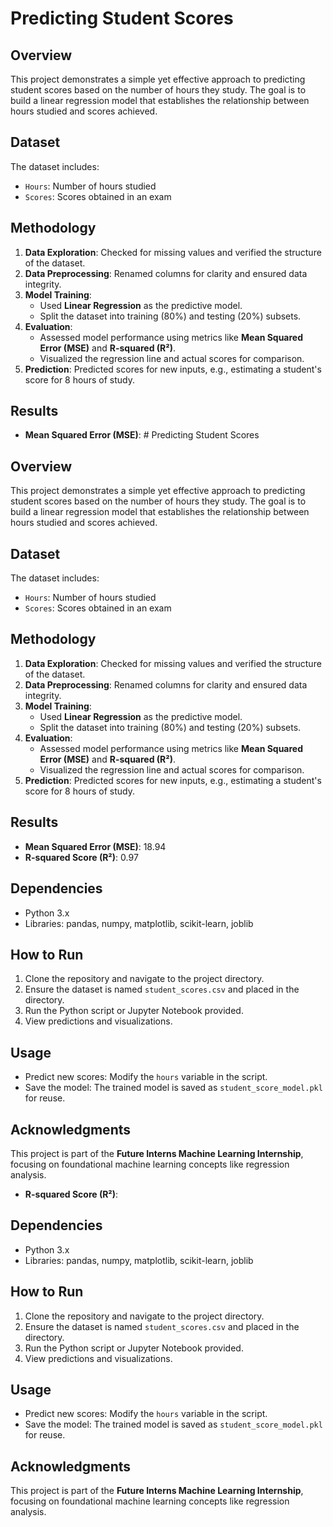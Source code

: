 # Predicting Student Scores

## Overview
This project demonstrates a simple yet effective approach to predicting student scores based on the number of hours they study. The goal is to build a linear regression model that establishes the relationship between hours studied and scores achieved.

## Dataset
The dataset includes:
- `Hours`: Number of hours studied
- `Scores`: Scores obtained in an exam

## Methodology
1. **Data Exploration**: Checked for missing values and verified the structure of the dataset.
2. **Data Preprocessing**: Renamed columns for clarity and ensured data integrity.
3. **Model Training**:
   - Used **Linear Regression** as the predictive model.
   - Split the dataset into training (80%) and testing (20%) subsets.
4. **Evaluation**:
   - Assessed model performance using metrics like **Mean Squared Error (MSE)** and **R-squared (R²)**.
   - Visualized the regression line and actual scores for comparison.
5. **Prediction**: Predicted scores for new inputs, e.g., estimating a student's score for 8 hours of study.

## Results
- **Mean Squared Error (MSE)**: # Predicting Student Scores

## Overview
This project demonstrates a simple yet effective approach to predicting student scores based on the number of hours they study. The goal is to build a linear regression model that establishes the relationship between hours studied and scores achieved.

## Dataset
The dataset includes:
- `Hours`: Number of hours studied
- `Scores`: Scores obtained in an exam

## Methodology
1. **Data Exploration**: Checked for missing values and verified the structure of the dataset.
2. **Data Preprocessing**: Renamed columns for clarity and ensured data integrity.
3. **Model Training**:
   - Used **Linear Regression** as the predictive model.
   - Split the dataset into training (80%) and testing (20%) subsets.
4. **Evaluation**:
   - Assessed model performance using metrics like **Mean Squared Error (MSE)** and **R-squared (R²)**.
   - Visualized the regression line and actual scores for comparison.
5. **Prediction**: Predicted scores for new inputs, e.g., estimating a student's score for 8 hours of study.

## Results
- **Mean Squared Error (MSE)**: 18.94
- **R-squared Score (R²)**: 0.97

## Dependencies
- Python 3.x
- Libraries: pandas, numpy, matplotlib, scikit-learn, joblib

## How to Run
1. Clone the repository and navigate to the project directory.
2. Ensure the dataset is named `student_scores.csv` and placed in the directory.
3. Run the Python script or Jupyter Notebook provided.
4. View predictions and visualizations.

## Usage
- Predict new scores: Modify the `hours` variable in the script.
- Save the model: The trained model is saved as `student_score_model.pkl` for reuse.

## Acknowledgments
This project is part of the **Future Interns Machine Learning Internship**, focusing on foundational machine learning concepts like regression analysis.

- **R-squared Score (R²)**: 

## Dependencies
- Python 3.x
- Libraries: pandas, numpy, matplotlib, scikit-learn, joblib

## How to Run
1. Clone the repository and navigate to the project directory.
2. Ensure the dataset is named `student_scores.csv` and placed in the directory.
3. Run the Python script or Jupyter Notebook provided.
4. View predictions and visualizations.

## Usage
- Predict new scores: Modify the `hours` variable in the script.
- Save the model: The trained model is saved as `student_score_model.pkl` for reuse.

## Acknowledgments
This project is part of the **Future Interns Machine Learning Internship**, focusing on foundational machine learning concepts like regression analysis.

